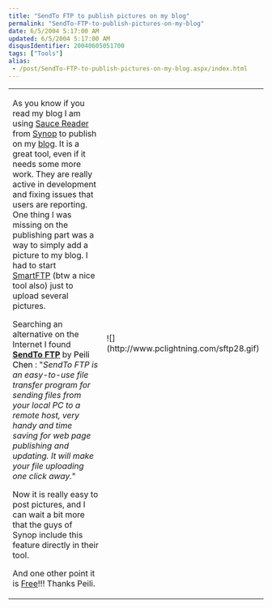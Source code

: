```yaml
---
title: "SendTo FTP to publish pictures on my blog"
permalink: "SendTo-FTP-to-publish-pictures-on-my-blog"
date: 6/5/2004 5:17:00 AM
updated: 6/5/2004 5:17:00 AM
disqusIdentifier: 20040605051700
tags: ["Tools"]
alias:
 - /post/SendTo-FTP-to-publish-pictures-on-my-blog.aspx/index.html
---
```

<table>
<tbody>
<tr>
<td>


As you know if you read my blog I am using [Sauce Reader](http://www.synop.com/Products/SauceReader/) from [Synop](http://www.synop.com/Products/SauceReader/) to publish on my [blog](http://weblogs.asp.net/lkempe). It is a great tool, even if it needs some more work. They are really active in development and fixing issues that users are reporting. One thing I was missing on the publishing part was a way to simply add a picture to my blog. I had to start [SmartFTP](http://www.smartftp.com/) (btw a nice tool also) just to upload several pictures.
<!-- more -->

Searching an alternative on the Internet I found [<strong>SendTo FTP</strong>](http://www.pclightning.com/sndtoftp.html) by<font color="#800000"> <font color="#000000">Peili Chen </font></font>: "<em>SendTo FTP is an easy-to-use file transfer program for sending files from your local PC to a remote host, very handy and time saving for web page publishing and updating. It will make your file uploading one click away.</em>"

Now it is really easy to post pictures, and I can wait a bit more that the guys of Synop include this feature directly in their tool.

And one other point it is [Free](http://www.pclightning.com/whyfree.html)!!! Thanks Peili.
</td>
<td>![](http://www.pclightning.com/sftp28.gif)</td></tr></tbody></table>
